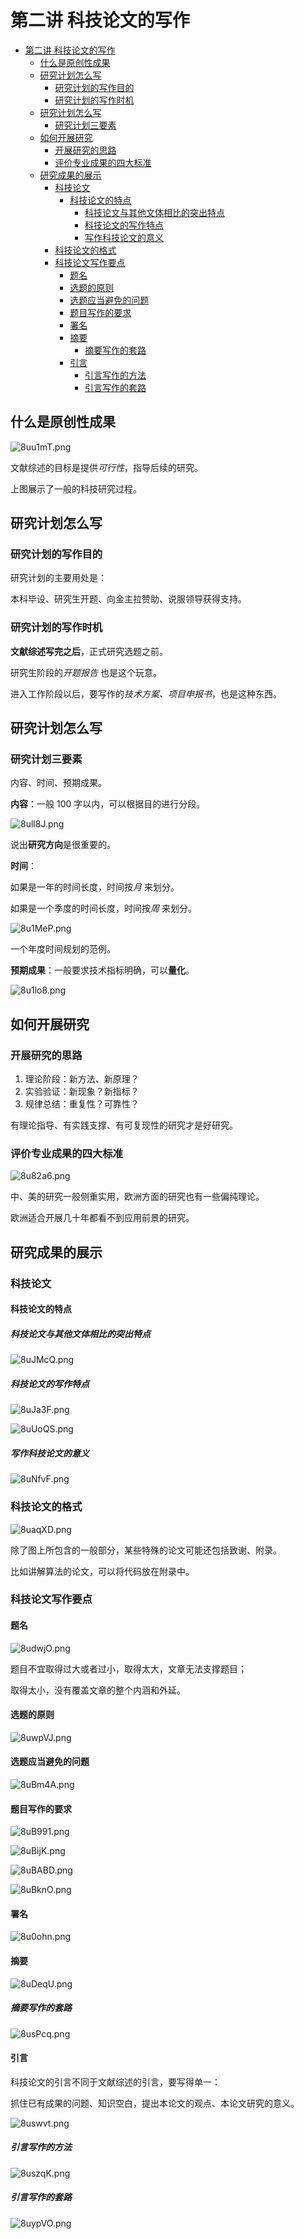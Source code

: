 # 第二讲 科技论文的写作
- [第二讲 科技论文的写作](#第二讲-科技论文的写作)
	- [什么是原创性成果](#什么是原创性成果)
	- [研究计划怎么写](#研究计划怎么写)
		- [研究计划的写作目的](#研究计划的写作目的)
		- [研究计划的写作时机](#研究计划的写作时机)
	- [研究计划怎么写](#研究计划怎么写-1)
		- [研究计划三要素](#研究计划三要素)
	- [如何开展研究](#如何开展研究)
		- [开展研究的思路](#开展研究的思路)
		- [评价专业成果的四大标准](#评价专业成果的四大标准)
	- [研究成果的展示](#研究成果的展示)
		- [科技论文](#科技论文)
			- [科技论文的特点](#科技论文的特点)
				- [科技论文与其他文体相比的突出特点](#科技论文与其他文体相比的突出特点)
				- [科技论文的写作特点](#科技论文的写作特点)
				- [写作科技论文的意义](#写作科技论文的意义)
		- [科技论文的格式](#科技论文的格式)
		- [科技论文写作要点](#科技论文写作要点)
			- [题名](#题名)
			- [选题的原则](#选题的原则)
			- [选题应当避免的问题](#选题应当避免的问题)
			- [题目写作的要求](#题目写作的要求)
			- [署名](#署名)
			- [摘要](#摘要)
				- [摘要写作的套路](#摘要写作的套路)
			- [引言](#引言)
				- [引言写作的方法](#引言写作的方法)
				- [引言写作的套路](#引言写作的套路)

## 什么是原创性成果
![8uu1mT.png](https://s1.ax1x.com/2020/03/13/8uu1mT.png)

文献综述的目标是提供*可行性*，指导后续的研究。

上图展示了一般的科技研究过程。
## 研究计划怎么写
### 研究计划的写作目的
研究计划的主要用处是：

本科毕设、研究生开题、向金主拉赞助、说服领导获得支持。

### 研究计划的写作时机
**文献综述写完之后**，正式研究选题之前。

研究生阶段的*开题报告* 也是这个玩意。

进入工作阶段以后，要写作的*技术方案、项目申报书*，也是这种东西。
## 研究计划怎么写
### 研究计划三要素
内容、时间、预期成果。

**内容**：一般 100 字以内，可以根据目的进行分段。

![8ull8J.png](https://s1.ax1x.com/2020/03/13/8ull8J.png)

说出**研究方向**是很重要的。

**时间**：

如果是一年的时间长度，时间按*月* 来划分。

如果是一个季度的时间长度，时间按*周* 来划分。

![8u1MeP.png](https://s1.ax1x.com/2020/03/13/8u1MeP.png)

一个年度时间规划的范例。

**预期成果**：一般要求技术指标明确，可以**量化**。

![8u1lo8.png](https://s1.ax1x.com/2020/03/13/8u1lo8.png)
## 如何开展研究
### 开展研究的思路
1. 理论阶段：新方法、新原理？
2. 实验验证：新现象？新指标？
3. 规律总结：重复性？可靠性？

有理论指导、有实践支撑、有可复现性的研究才是好研究。
### 评价专业成果的四大标准
![8u82a6.png](https://s1.ax1x.com/2020/03/13/8u82a6.png)

中、美的研究一般侧重实用，欧洲方面的研究也有一些偏纯理论。

欧洲适合开展几十年都看不到应用前景的研究。
## 研究成果的展示
### 科技论文
#### 科技论文的特点
##### 科技论文与其他文体相比的突出特点
![8uJMcQ.png](https://s1.ax1x.com/2020/03/13/8uJMcQ.png)
##### 科技论文的写作特点
![8uJa3F.png](https://s1.ax1x.com/2020/03/13/8uJa3F.png)

![8uUoQS.png](https://s1.ax1x.com/2020/03/13/8uUoQS.png)
##### 写作科技论文的意义
![8uNfvF.png](https://s1.ax1x.com/2020/03/13/8uNfvF.png)
### 科技论文的格式
![8uaqXD.png](https://s1.ax1x.com/2020/03/13/8uaqXD.png)

除了图上所包含的一般部分，某些特殊的论文可能还包括致谢、附录。

比如讲解算法的论文，可以将代码放在附录中。
### 科技论文写作要点
#### 题名
![8udwjO.png](https://s1.ax1x.com/2020/03/13/8udwjO.png)

题目不宜取得过大或者过小，取得太大，文章无法支撑题目；

取得太小，没有覆盖文章的整个内涵和外延。
#### 选题的原则
![8uwpVJ.png](https://s1.ax1x.com/2020/03/13/8uwpVJ.png)
#### 选题应当避免的问题
![8uBm4A.png](https://s1.ax1x.com/2020/03/13/8uBm4A.png)
#### 题目写作的要求 
![8uB991.png](https://s1.ax1x.com/2020/03/13/8uB991.png)

![8uBijK.png](https://s1.ax1x.com/2020/03/13/8uBijK.png)

![8uBABD.png](https://s1.ax1x.com/2020/03/13/8uBABD.png)

![8uBknO.png](https://s1.ax1x.com/2020/03/13/8uBknO.png)
#### 署名
![8u0ohn.png](https://s1.ax1x.com/2020/03/13/8u0ohn.png)
#### 摘要
![8uDeqU.png](https://s1.ax1x.com/2020/03/13/8uDeqU.png)
##### 摘要写作的套路
![8usPcq.png](https://s1.ax1x.com/2020/03/13/8usPcq.png)
#### 引言
科技论文的引言不同于文献综述的引言，要写得单一：

抓住已有成果的问题、知识空白，提出本论文的观点、本论文研究的意义。

![8uswvt.png](https://s1.ax1x.com/2020/03/13/8uswvt.png)
##### 引言写作的方法
![8uszqK.png](https://s1.ax1x.com/2020/03/13/8uszqK.png)
##### 引言写作的套路
![8uypVO.png](https://s1.ax1x.com/2020/03/13/8uypVO.png)
